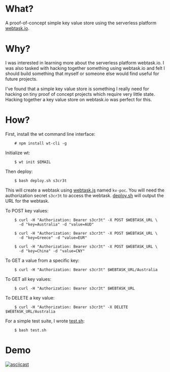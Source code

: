 What?
====

A proof-of-concept simple key value store using the serverless platform [webtask.io](https://webtask.io/).

Why?
====

I was interested in learning more about the serverless platform webtask.io. I was also tasked with hacking together something using webtask.io and felt I should build something that myself or someone else would find useful for future projects.

I've found that a simple key value store is something I really need for hacking on tiny proof of concept projects which require very little state. Hacking together a key value store on webtask.io was perfect for this.

How?
====

First, install the wt command line interface:

```
    # npm install wt-cli -g
```

Initialize wt:

```
    $ wt init $EMAIL
```

Then deploy:

```
    $ bash deploy.sh s3cr3t
```

This will create a webtask using [webtask.js](webtask.js) named `kv-poc`. You will need the authorization secret `s3cr3t` to access the webtask. [deploy.sh](deploy.sh) will output the URL for the webtask.

To POST key values:

```
    $ curl -H "Authorization: Bearer s3cr3t" -X POST $WEBTASK_URL \
      -d "key=Australia" -d "value=AUD"

    $ curl -H "Authorization: Bearer s3cr3t" -X POST $WEBTASK_URL \
      -d "key=Greece" -d "value=EUR"

    $ curl -H "Authorization: Bearer s3cr3t" -X POST $WEBTASK_URL \
      -d "key=China" -d "value=CNY"
```

To GET a value from a specific key:

```
    $ curl -H "Authorization: Bearer s3cr3t" $WEBTASK_URL/Australia
```

To GET all key values:

```
    $ curl -H "Authorization: Bearer s3cr3t" $WEBTASK_URL
```

To DELETE a key value:

```
    $ curl -H "Authorization: Bearer s3cr3t" -X DELETE $WEBTASK_URL/Australia
```

For a simple test suite, I wrote [test.sh](test.sh):

```
    $ bash test.sh
```

Demo
====

[![asciicast](https://asciinema.org/a/6KwlXwP873bTgdL9wIcxbeMIv.png)](https://asciinema.org/a/6KwlXwP873bTgdL9wIcxbeMIv)
